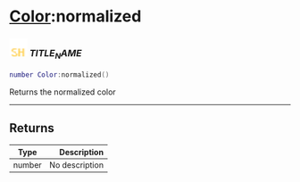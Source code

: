 # [Color](../color/README.md):normalized

### <img src="../../.gitbook/assets/shared.png" width="32" height="32" /> $TITLE_NAME$

```lua
number Color:normalized()
```

Returns the normalized color<br>

-----------------
## Returns

| Type   | Description |
| ------ | ----------: |
| number | No description |
